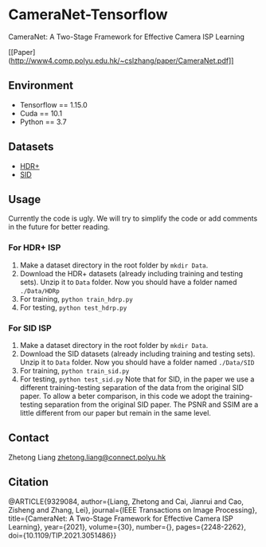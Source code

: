# CameraNet-Tensorflow
CameraNet: A Two-Stage Framework for Effective Camera ISP Learning

[[Paper](http://www4.comp.polyu.edu.hk/~cslzhang/paper/CameraNet.pdf]]

## Environment
* Tensorflow == 1.15.0
* Cuda == 10.1
* Python == 3.7

## Datasets
* [HDR+](https://drive.google.com/file/d/1IEQc47wyKvo6OniLSXWjHDEhyCYphejX/view?usp=sharing)
* [SID](https://drive.google.com/file/d/1XzgOLtLuKO1giSWnkPshMCdBaVqvtWYu/view?usp=sharing)


## Usage
Currently the code is ugly. We will try to simplify the code or add comments in the future for better reading. 
### For HDR+ ISP
1. Make a dataset directory in the root folder by `mkdir Data`.
2. Download the HDR+ datasets (already including training and testing sets). Unzip it to `Data` folder. Now you should have a folder named `./Data/HDRp`
3. For training, `python train_hdrp.py`
4. For testing, `python test_hdrp.py`
### For SID ISP
1. Make a dataset directory in the root folder by `mkdir Data`.
2. Download the SID datasets (already including training and testing sets). Unzip it to `Data` folder. Now you should have a folder named `./Data/SID`
3. For training, `python train_sid.py`
4. For testing, `python test_sid.py`
Note that for SID, in the paper we use a different training-testing separation of the data from the original SID paper. To allow a beter comparison, in this code we adopt the training-testing separation from the original SID paper. The PSNR and SSIM are a little different from our paper but remain in the same level.

## Contact
Zhetong Liang <zhetong.liang@connect.polyu.hk>

## Citation
@ARTICLE{9329084,  author={Liang, Zhetong and Cai, Jianrui and Cao, Zisheng and Zhang, Lei},  journal={IEEE Transactions on Image Processing},   title={CameraNet: A Two-Stage Framework for Effective Camera ISP Learning},   year={2021},  volume={30},  number={},  pages={2248-2262},  doi={10.1109/TIP.2021.3051486}}
